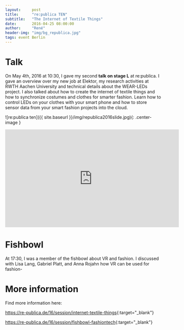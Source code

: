 ```yaml
---
layout:     post
title:      "re:publica TEN"
subtitle:   "The Internet of Textile Things"
date:       2016-04-25 08:00:00
author:     "René"
header-img: "img/bg_republica.jpg"
tags: event Berlin
---
```

# Talk
On May 4th, 2016 at 10:30, I gave my second __talk on stage L__ at re:publica. I gave an overview over my new job at Elektor, my research activities at RWTH Aachen University and technical details about the WEAR-LEDs project. I also talked about how to create the internet of textile things and how to synchronize costumes and clothes for smarter fashion. Learn how to control LEDs on your clothes with your smart phone and how to store sensor data from your smart fashion projects into the cloud.

![re:publica ten]({{ site.baseurl }}/img/republica2016slide.jpg){: .center-image }

<div class="videoWrapper">
<iframe width="560" height="315" src="https://www.youtube.com/embed/-gyl7Od3-_U" frameborder="0" allowfullscreen></iframe>
</div>

# Fishbowl
At 17:30, I was a member of the fishbowl about VR and fashion. I discussed with Lisa Lang, Gabriel Platt, and Anna Rojahn how VR can be used for fashion-

# More information

Find more information here:

<https://re-publica.de/16/session/internet-textile-things>{:target="_blank"}

<https://re-publica.de/16/session/fishbowl-fashiontech>{:target="_blank"}
